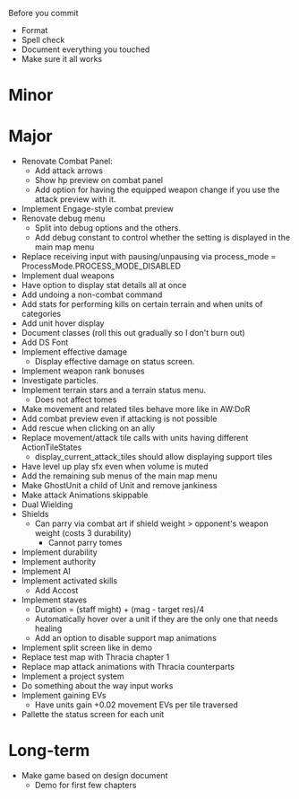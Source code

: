 Before you commit
* Format
* Spell check
* Document everything you touched
* Make sure it all works

# Minor

# Major
* Renovate Combat Panel:
	* Add attack arrows
	* Show hp preview on combat panel
	* Add option for having the equipped weapon change if you use the attack preview with it.
* Implement Engage-style combat preview
* Renovate debug menu
	* Split into debug options and the others.
	* Add debug constant to control whether the setting is displayed in the main map menu
* Replace receiving input with pausing/unpausing via process_mode = ProcessMode.PROCESS_MODE_DISABLED
* Implement dual weapons
* Have option to display stat details all at once
* Add undoing a non-combat command
* Add stats for performing kills on certain terrain and when units of categories
* Add unit hover display
* Document classes (roll this out gradually so I don't burn out)
* Add DS Font
* Implement effective damage
	* Display effective damage on status screen.
* Implement weapon rank bonuses
* Investigate particles.
* Implement terrain stars and a terrain status menu.
	* Does not affect tomes
* Make movement and related tiles behave more like in AW:DoR
* Add combat preview even if attacking is not possible
* Add rescue when clicking on an ally
* Replace movement/attack tile calls with units having different ActionTileStates
	* display_current_attack_tiles should allow displaying support tiles
* Have level up play sfx even when volume is muted
* Add the remaining sub menus of the main map menu
* Make GhostUnit a child of Unit and remove jankiness
* Make attack Animations skippable
* Dual Wielding
* Shields
	* Can parry via combat art if shield weight > opponent's weapon weight (costs 3 durability)
		* Cannot parry tomes
* Implement durability
* Implement authority
* Implement AI
* Implement activated skills
	* Add Accost
* Implement staves
	* Duration = (staff might) + (mag - target res)/4
	* Automatically hover over a unit if they are the only one that needs healing
	* Add an option to disable support map animations
* Implement split screen like in demo
* Replace test map with Thracia chapter 1
* Replace map attack animations with Thracia counterparts
* Implement a project system
* Do something about the way input works
* Implement gaining EVs
	* Have units gain +0.02 movement EVs per tile traversed
* Pallette the status screen for each unit

# Long-term
* Make game based on design document
	* Demo for first few chapters
<!-- * Scrub Emblem
	* Features scrub FE3 units
* Dungeon crawler thing.
* FERemix/Age of Emblem?
* Implement FE5 Chapter 1 -->
